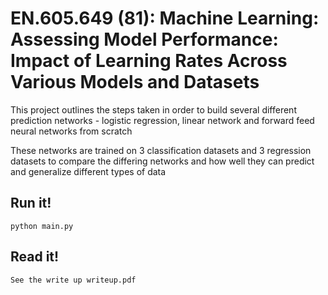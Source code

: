 
# EN.605.649 (81): Machine Learning: Assessing Model Performance: Impact of Learning Rates Across Various Models and Datasets

This project outlines the steps taken in order to build several different prediction
networks - logistic regression, linear network and forward feed neural networks from scratch

These networks are trained on 3 classification datasets and 3 regression datasets to compare the
differing networks and how well they can predict and generalize different types of data

## Run it!
```
python main.py
```
## Read it!
```
See the write up writeup.pdf
```
